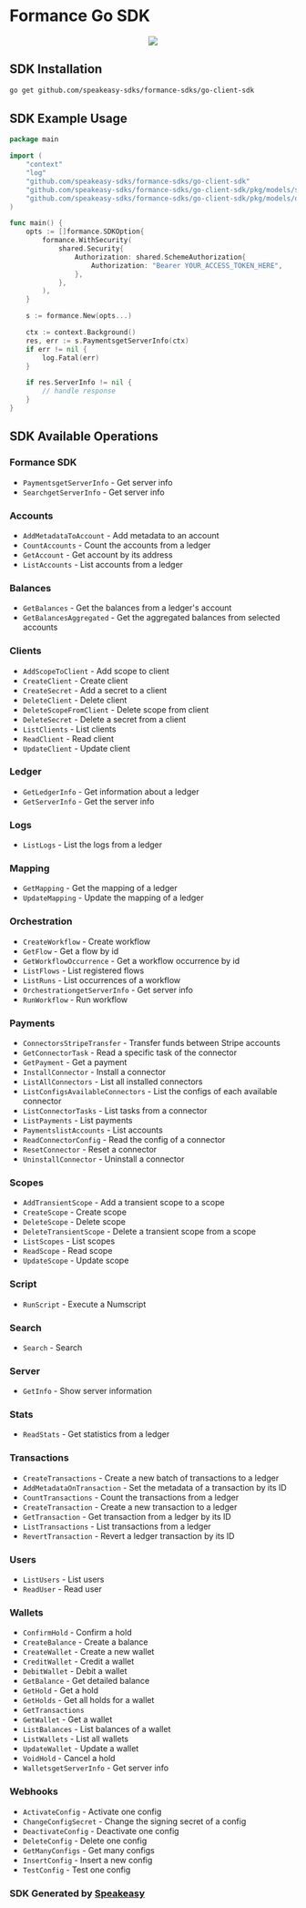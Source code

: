 # Formance Go SDK

<div align="center"> 
    <img src="https://img.shields.io/github/go-mod/go-version/speakeasy-sdks/formance-sdks?filename=go-sdk%2Fgo.mod&style=for-the-badge" />
</div>

<!-- Start SDK Installation -->
## SDK Installation

```bash
go get github.com/speakeasy-sdks/formance-sdks/go-client-sdk
```
<!-- End SDK Installation -->

## SDK Example Usage
<!-- Start SDK Example Usage -->
```go
package main

import (
    "context"
    "log"
    "github.com/speakeasy-sdks/formance-sdks/go-client-sdk"
    "github.com/speakeasy-sdks/formance-sdks/go-client-sdk/pkg/models/shared"
    "github.com/speakeasy-sdks/formance-sdks/go-client-sdk/pkg/models/operations"
)

func main() {
    opts := []formance.SDKOption{
        formance.WithSecurity(
            shared.Security{
                Authorization: shared.SchemeAuthorization{
                    Authorization: "Bearer YOUR_ACCESS_TOKEN_HERE",
                },
            },
        ),
    }

    s := formance.New(opts...)

    ctx := context.Background()
    res, err := s.PaymentsgetServerInfo(ctx)
    if err != nil {
        log.Fatal(err)
    }

    if res.ServerInfo != nil {
        // handle response
    }
}
```
<!-- End SDK Example Usage -->

<!-- Start SDK Available Operations -->
## SDK Available Operations

### Formance SDK

* `PaymentsgetServerInfo` - Get server info
* `SearchgetServerInfo` - Get server info

### Accounts

* `AddMetadataToAccount` - Add metadata to an account
* `CountAccounts` - Count the accounts from a ledger
* `GetAccount` - Get account by its address
* `ListAccounts` - List accounts from a ledger

### Balances

* `GetBalances` - Get the balances from a ledger's account
* `GetBalancesAggregated` - Get the aggregated balances from selected accounts

### Clients

* `AddScopeToClient` - Add scope to client
* `CreateClient` - Create client
* `CreateSecret` - Add a secret to a client
* `DeleteClient` - Delete client
* `DeleteScopeFromClient` - Delete scope from client
* `DeleteSecret` - Delete a secret from a client
* `ListClients` - List clients
* `ReadClient` - Read client
* `UpdateClient` - Update client

### Ledger

* `GetLedgerInfo` - Get information about a ledger
* `GetServerInfo` - Get the server info

### Logs

* `ListLogs` - List the logs from a ledger

### Mapping

* `GetMapping` - Get the mapping of a ledger
* `UpdateMapping` - Update the mapping of a ledger

### Orchestration

* `CreateWorkflow` - Create workflow
* `GetFlow` - Get a flow by id
* `GetWorkflowOccurrence` - Get a workflow occurrence by id
* `ListFlows` - List registered flows
* `ListRuns` - List occurrences of a workflow
* `OrchestrationgetServerInfo` - Get server info
* `RunWorkflow` - Run workflow

### Payments

* `ConnectorsStripeTransfer` - Transfer funds between Stripe accounts
* `GetConnectorTask` - Read a specific task of the connector
* `GetPayment` - Get a payment
* `InstallConnector` - Install a connector
* `ListAllConnectors` - List all installed connectors
* `ListConfigsAvailableConnectors` - List the configs of each available connector
* `ListConnectorTasks` - List tasks from a connector
* `ListPayments` - List payments
* `PaymentslistAccounts` - List accounts
* `ReadConnectorConfig` - Read the config of a connector
* `ResetConnector` - Reset a connector
* `UninstallConnector` - Uninstall a connector

### Scopes

* `AddTransientScope` - Add a transient scope to a scope
* `CreateScope` - Create scope
* `DeleteScope` - Delete scope
* `DeleteTransientScope` - Delete a transient scope from a scope
* `ListScopes` - List scopes
* `ReadScope` - Read scope
* `UpdateScope` - Update scope

### Script

* `RunScript` - Execute a Numscript

### Search

* `Search` - Search

### Server

* `GetInfo` - Show server information

### Stats

* `ReadStats` - Get statistics from a ledger

### Transactions

* `CreateTransactions` - Create a new batch of transactions to a ledger
* `AddMetadataOnTransaction` - Set the metadata of a transaction by its ID
* `CountTransactions` - Count the transactions from a ledger
* `CreateTransaction` - Create a new transaction to a ledger
* `GetTransaction` - Get transaction from a ledger by its ID
* `ListTransactions` - List transactions from a ledger
* `RevertTransaction` - Revert a ledger transaction by its ID

### Users

* `ListUsers` - List users
* `ReadUser` - Read user

### Wallets

* `ConfirmHold` - Confirm a hold
* `CreateBalance` - Create a balance
* `CreateWallet` - Create a new wallet
* `CreditWallet` - Credit a wallet
* `DebitWallet` - Debit a wallet
* `GetBalance` - Get detailed balance
* `GetHold` - Get a hold
* `GetHolds` - Get all holds for a wallet
* `GetTransactions`
* `GetWallet` - Get a wallet
* `ListBalances` - List balances of a wallet
* `ListWallets` - List all wallets
* `UpdateWallet` - Update a wallet
* `VoidHold` - Cancel a hold
* `WalletsgetServerInfo` - Get server info

### Webhooks

* `ActivateConfig` - Activate one config
* `ChangeConfigSecret` - Change the signing secret of a config
* `DeactivateConfig` - Deactivate one config
* `DeleteConfig` - Delete one config
* `GetManyConfigs` - Get many configs
* `InsertConfig` - Insert a new config
* `TestConfig` - Test one config
<!-- End SDK Available Operations -->

### SDK Generated by [Speakeasy](https://docs.speakeasyapi.dev/docs/using-speakeasy/client-sdks)

